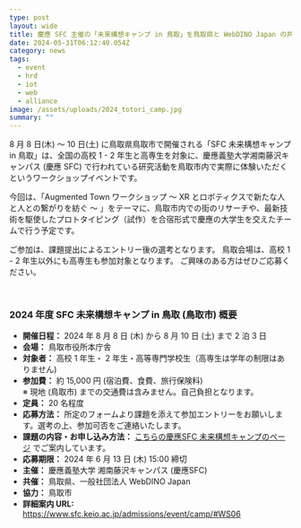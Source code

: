 ```yaml
---
type: post
layout: wide
title: 慶應 SFC 主催の「未来構想キャンプ in 鳥取」を鳥取県と WebDINO Japan の共催で開催します
date: 2024-05-31T06:12:40.054Z
category: news
tags:
  - event
  - hrd
  - iot
  - web
  - alliance
image: /assets/uploads/2024_totori_camp.jpg
summary: ""
---
```

8 月 8 日(木) ～ 10 日(土) に鳥取県鳥取市で開催される「SFC 未来構想キャンプ in 鳥取」は、全国の高校 1 - 2 年生と高専生を対象に、慶應義塾大学湘南藤沢キャンパス (慶應 SFC) で行われている研究活動を鳥取市内で実際に体験いただくというワークショップイベントです。

今回は、「Augmented Town ワークショップ ～ XR とロボティクスで新たな人と人との繋がりを紡ぐ ～ 」をテーマに、鳥取市内での街のリサーチや、最新技術を駆使したプロトタイピング（試作）を合宿形式で慶應の大学生を交えたチームで行う予定です。

ご参加は、課題提出によるエントリー後の選考となります。
鳥取会場は、高校 1 - 2 年生以外にも高専生も参加対象となります。
ご興味のある方はぜひご応募ください。

<br>

### 2024 年度 SFC 未来構想キャンプ in 鳥取 (鳥取市) 概要

* **開催日程：** 2024 年 8 月 8 日 (木) から 8 月 10 日 (土) まで 2 泊 3 日
* **会場：** 鳥取市役所本庁舎
* **対象者：** 高校 1 年生・ 2 年生・高等専門学校生（高専生は学年の制限はありません)
* **参加費：** 約 15,000 円 (宿泊費、食費、旅行保険料)<br> ※ 現地 (鳥取市) までの交通費は含みません。自己負担となります。
* **定員：** 20 名程度
* **応募方法：** 所定のフォームより課題を添えて参加エントリーをお願いします。選考の上、参加可否をご連絡いたします。
* **課題の内容・お申し込み方法：** [こちらの慶應SFC 未来構想キャンプのページ](https://www.sfc.keio.ac.jp/admissions/event/camp/#WS06) でご案内しています。
* **応募期限：** 2024 年 6 月 13 日 (木) 15:00 締切
* **主催：** 慶應義塾大学 湘南藤沢キャンパス (慶應SFC)
* **共催：** 鳥取県、一般社団法人 WebDINO Japan
* **協力：** 鳥取市
* **詳細案内 URL:**  <https://www.sfc.keio.ac.jp/admissions/event/camp/#WS06>